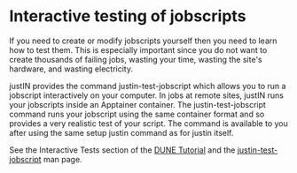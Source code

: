 # Interactive testing of jobscripts

If you need to create or modify jobscripts yourself then you need to learn 
how to test them. This is especially important since you do not want to 
create thousands of failing jobs, wasting your time, wasting the site's 
hardware, and wasting electricity.

justIN provides the command justin-test-jobscript which allows you to run a 
jobscript interactively on your computer. In jobs at remote sites, justIN 
runs your jobscripts inside an Apptainer container. The 
justin-test-jobscript command runs your jobscript using the same container 
format and so provides a very realistic test of your script. The command 
is available to you after using the same setup justin command as for 
justin itself.

See the Interactive Tests section of the [DUNE Tutorial](tutorials.dune.md)
and the [justin-test-jobscript](jobscripts.interactive_tests.man_page.md) 
man page.

